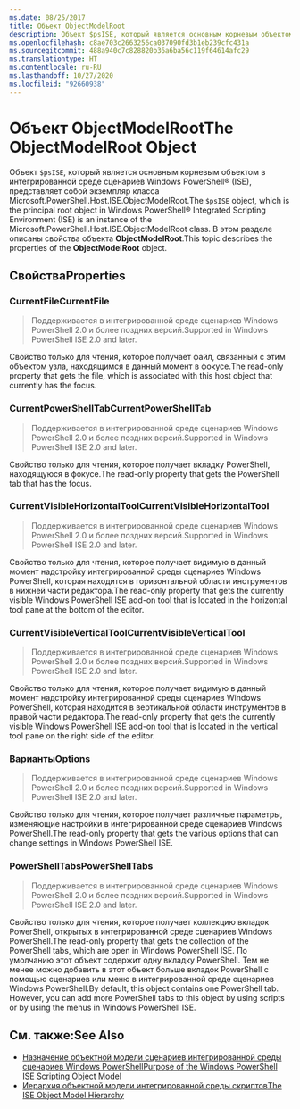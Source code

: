 ```yaml
---
ms.date: 08/25/2017
title: Объект ObjectModelRoot
description: Объект $psISE, который является основным корневым объектом в PowerShell ISE, представляет собой экземпляр класса Microsoft.PowerShell.Host.ISE.ObjectModelRoot. В этом разделе описаны свойства объекта ObjectModelRoot.
ms.openlocfilehash: c8ae703c2663256ca037090fd3b1eb239cfc431a
ms.sourcegitcommit: 488a940c7c828820b36a6ba56c119f64614afc29
ms.translationtype: HT
ms.contentlocale: ru-RU
ms.lasthandoff: 10/27/2020
ms.locfileid: "92660938"
---
```

# <a name="the-objectmodelroot-object"></a><span data-ttu-id="ba4da-104">Объект ObjectModelRoot</span><span class="sxs-lookup"><span data-stu-id="ba4da-104">The ObjectModelRoot Object</span></span>

<span data-ttu-id="ba4da-105">Объект `$psISE`, который является основным корневым объектом в интегрированной среде сценариев Windows PowerShell&reg; (ISE), представляет собой экземпляр класса Microsoft.PowerShell.Host.ISE.ObjectModelRoot.</span><span class="sxs-lookup"><span data-stu-id="ba4da-105">The `$psISE` object, which is the principal root object in Windows PowerShell&reg; Integrated Scripting Environment (ISE) is an instance of the Microsoft.PowerShell.Host.ISE.ObjectModelRoot class.</span></span> <span data-ttu-id="ba4da-106">В этом разделе описаны свойства объекта **ObjectModelRoot**.</span><span class="sxs-lookup"><span data-stu-id="ba4da-106">This topic describes the properties of the **ObjectModelRoot** object.</span></span>

## <a name="properties"></a><span data-ttu-id="ba4da-107">Свойства</span><span class="sxs-lookup"><span data-stu-id="ba4da-107">Properties</span></span>

### <a name="currentfile"></a><span data-ttu-id="ba4da-108">CurrentFile</span><span class="sxs-lookup"><span data-stu-id="ba4da-108">CurrentFile</span></span>

> <span data-ttu-id="ba4da-109">Поддерживается в интегрированной среде сценариев Windows PowerShell 2.0 и более поздних версий.</span><span class="sxs-lookup"><span data-stu-id="ba4da-109">Supported in Windows PowerShell ISE 2.0 and later.</span></span>

<span data-ttu-id="ba4da-110">Свойство только для чтения, которое получает файл, связанный с этим объектом узла, находящимся в данный момент в фокусе.</span><span class="sxs-lookup"><span data-stu-id="ba4da-110">The read-only property that gets the file, which is associated with this host object that currently has the focus.</span></span>

### <a name="currentpowershelltab"></a><span data-ttu-id="ba4da-111">CurrentPowerShellTab</span><span class="sxs-lookup"><span data-stu-id="ba4da-111">CurrentPowerShellTab</span></span>

> <span data-ttu-id="ba4da-112">Поддерживается в интегрированной среде сценариев Windows PowerShell 2.0 и более поздних версий.</span><span class="sxs-lookup"><span data-stu-id="ba4da-112">Supported in Windows PowerShell ISE 2.0 and later.</span></span>

<span data-ttu-id="ba4da-113">Свойство только для чтения, которое получает вкладку PowerShell, находящуюся в фокусе.</span><span class="sxs-lookup"><span data-stu-id="ba4da-113">The read-only property that gets the PowerShell tab that has the focus.</span></span>

### <a name="currentvisiblehorizontaltool"></a><span data-ttu-id="ba4da-114">CurrentVisibleHorizontalTool</span><span class="sxs-lookup"><span data-stu-id="ba4da-114">CurrentVisibleHorizontalTool</span></span>

> <span data-ttu-id="ba4da-115">Поддерживается в интегрированной среде сценариев Windows PowerShell 2.0 и более поздних версий.</span><span class="sxs-lookup"><span data-stu-id="ba4da-115">Supported in Windows PowerShell ISE 2.0 and later.</span></span>

<span data-ttu-id="ba4da-116">Свойство только для чтения, которое получает видимую в данный момент надстройку интегрированной среды сценариев Windows PowerShell, которая находится в горизонтальной области инструментов в нижней части редактора.</span><span class="sxs-lookup"><span data-stu-id="ba4da-116">The read-only property that gets the currently visible Windows PowerShell ISE add-on tool that is located in the horizontal tool pane at the bottom of the editor.</span></span>

### <a name="currentvisibleverticaltool"></a><span data-ttu-id="ba4da-117">CurrentVisibleVerticalTool</span><span class="sxs-lookup"><span data-stu-id="ba4da-117">CurrentVisibleVerticalTool</span></span>

> <span data-ttu-id="ba4da-118">Поддерживается в интегрированной среде сценариев Windows PowerShell 2.0 и более поздних версий.</span><span class="sxs-lookup"><span data-stu-id="ba4da-118">Supported in Windows PowerShell ISE 2.0 and later.</span></span>

<span data-ttu-id="ba4da-119">Свойство только для чтения, которое получает видимую в данный момент надстройку интегрированной среды сценариев Windows PowerShell, которая находится в вертикальной области инструментов в правой части редактора.</span><span class="sxs-lookup"><span data-stu-id="ba4da-119">The read-only property that gets the currently visible Windows PowerShell ISE add-on tool that is located in the vertical tool pane on the right side of the editor.</span></span>

### <a name="options"></a><span data-ttu-id="ba4da-120">Варианты</span><span class="sxs-lookup"><span data-stu-id="ba4da-120">Options</span></span>

> <span data-ttu-id="ba4da-121">Поддерживается в интегрированной среде сценариев Windows PowerShell 2.0 и более поздних версий.</span><span class="sxs-lookup"><span data-stu-id="ba4da-121">Supported in Windows PowerShell ISE 2.0 and later.</span></span>

<span data-ttu-id="ba4da-122">Свойство только для чтения, которое получает различные параметры, изменяющие настройки в интегрированной среде сценариев Windows PowerShell.</span><span class="sxs-lookup"><span data-stu-id="ba4da-122">The read-only property that gets the various options that can change settings in Windows PowerShell ISE.</span></span>

### <a name="powershelltabs"></a><span data-ttu-id="ba4da-123">PowerShellTabs</span><span class="sxs-lookup"><span data-stu-id="ba4da-123">PowerShellTabs</span></span>

> <span data-ttu-id="ba4da-124">Поддерживается в интегрированной среде сценариев Windows PowerShell 2.0 и более поздних версий.</span><span class="sxs-lookup"><span data-stu-id="ba4da-124">Supported in Windows PowerShell ISE 2.0 and later.</span></span>

<span data-ttu-id="ba4da-125">Свойство только для чтения, которое получает коллекцию вкладок PowerShell, открытых в интегрированной среде сценариев Windows PowerShell.</span><span class="sxs-lookup"><span data-stu-id="ba4da-125">The read-only property that gets the collection of the PowerShell tabs, which are open in Windows PowerShell ISE.</span></span> <span data-ttu-id="ba4da-126">По умолчанию этот объект содержит одну вкладку PowerShell. Тем не менее можно добавить в этот объект больше вкладок PowerShell с помощью сценариев или меню в интегрированной среде сценариев Windows PowerShell.</span><span class="sxs-lookup"><span data-stu-id="ba4da-126">By default, this object contains one PowerShell tab. However, you can add more PowerShell tabs to this object by using scripts or by using the menus in Windows PowerShell ISE.</span></span>

## <a name="see-also"></a><span data-ttu-id="ba4da-127">См. также:</span><span class="sxs-lookup"><span data-stu-id="ba4da-127">See Also</span></span>

- [<span data-ttu-id="ba4da-128">Назначение объектной модели сценариев интегрированной среды сценариев Windows PowerShell</span><span class="sxs-lookup"><span data-stu-id="ba4da-128">Purpose of the Windows PowerShell ISE Scripting Object Model</span></span>](Purpose-of-the-Windows-PowerShell-ISE-Scripting-Object-Model.md)
- [<span data-ttu-id="ba4da-129">Иерархия объектной модели интегрированной среды скриптов</span><span class="sxs-lookup"><span data-stu-id="ba4da-129">The ISE Object Model Hierarchy</span></span>](The-ISE-Object-Model-Hierarchy.md)
